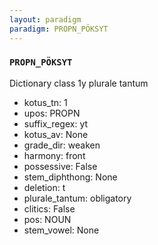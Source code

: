 ```yaml
---
layout: paradigm
paradigm: PROPN_PÖKSYT
---
```

### ` PROPN_PÖKSYT `

Dictionary class 1y plurale tantum
* kotus_tn: 1
* upos: PROPN
* suffix_regex: yt
* kotus_av: None
* grade_dir: weaken
* harmony: front
* possessive: False
* stem_diphthong: None
* deletion: t
* plurale_tantum: obligatory
* clitics: False
* pos: NOUN
* stem_vowel: None
